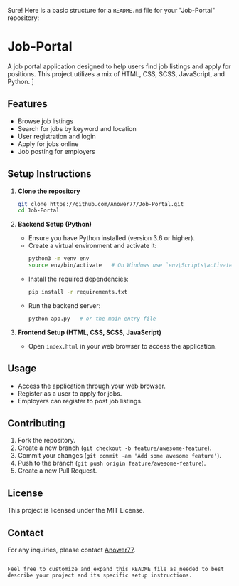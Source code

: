 Sure! Here is a basic structure for a `README.md` file for your "Job-Portal" repository:

# Job-Portal

A job portal application designed to help users find job listings and apply for positions. This project utilizes a mix of HTML, CSS, SCSS, JavaScript, and Python.
]
## Features

- Browse job listings
- Search for jobs by keyword and location
- User registration and login
- Apply for jobs online
- Job posting for employers

## Setup Instructions

1. **Clone the repository**
   ```bash
   git clone https://github.com/Anower77/Job-Portal.git
   cd Job-Portal
   ```

2. **Backend Setup (Python)**
   - Ensure you have Python installed (version 3.6 or higher).
   - Create a virtual environment and activate it:
     ```bash
     python3 -m venv env
     source env/bin/activate   # On Windows use `env\Scripts\activate`
     ```
   - Install the required dependencies:
     ```bash
     pip install -r requirements.txt
     ```
   - Run the backend server:
     ```bash
     python app.py   # or the main entry file
     ```

3. **Frontend Setup (HTML, CSS, SCSS, JavaScript)**
   - Open `index.html` in your web browser to access the application.
   
## Usage

- Access the application through your web browser.
- Register as a user to apply for jobs.
- Employers can register to post job listings.

## Contributing

1. Fork the repository.
2. Create a new branch (`git checkout -b feature/awesome-feature`).
3. Commit your changes (`git commit -am 'Add some awesome feature'`).
4. Push to the branch (`git push origin feature/awesome-feature`).
5. Create a new Pull Request.

## License

This project is licensed under the MIT License.

## Contact

For any inquiries, please contact [Anower77](https://github.com/Anower77).
```

Feel free to customize and expand this README file as needed to best describe your project and its specific setup instructions.
